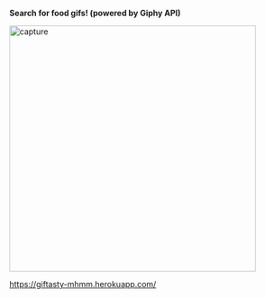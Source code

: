 <b>Search for food gifs! (powered by Giphy API)</b>


<img width="437" alt="capture" src="https://cloud.githubusercontent.com/assets/19538076/20861080/f83e6c20-b93b-11e6-9248-9298e3d94063.PNG">

https://giftasty-mhmm.herokuapp.com/
